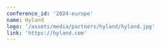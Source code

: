 ```yaml
---
conference_id: '2024-europe'
name: Hyland
logo: '/assets/media/partners/hyland/hyland.jpg'
link: 'https://hyland.com'
---
```

